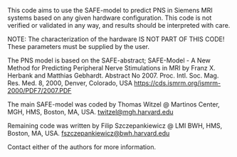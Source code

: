 This code aims to use the SAFE-model to predict PNS in Siemens MRI systems
based on any given hardware configuration. This code is not verified or 
validated in any way, and results should be interpreted with care.

NOTE: The characterization of the hardware IS NOT PART OF THIS CODE! These
parameters must be supplied by the user.

The PNS model is based on the SAFE-abstract;
SAFE-Model - A New Method for Predicting Peripheral Nerve Stimulations in MRI
by Franz X. Herbank and Matthias Gebhardt. Abstract No 2007. 
Proc. Intl. Soc. Mag. Res. Med. 8, 2000, Denver, Colorado, USA
https://cds.ismrm.org/ismrm-2000/PDF7/2007.PDF

The main SAFE-model was coded by Thomas Witzel @ Martinos Center,
MGH, HMS, Boston, MA, USA.
twitzel@mgh.harvard.edu

Remaining code was written by Filip Szczepankiewicz @ LMI
BWH, HMS, Boston, MA, USA.
fszczepankiewicz@bwh.harvard.edu

Contact either of the authors for more information. 